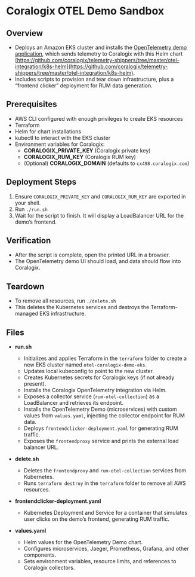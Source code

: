 # Coralogix OTEL Demo Sandbox

## Overview
- Deploys an Amazon EKS cluster and installs the [OpenTelemetry demo application](https://github.com/open-telemetry/opentelemetry-helm-charts), which sends telemetry to Coralogix with this Helm chart [https://github.com/coralogix/telemetry-shippers/tree/master/otel-integration/k8s-helm](https://github.com/coralogix/telemetry-shippers/tree/master/otel-integration/k8s-helm).
- Includes scripts to provision and tear down infrastructure, plus a “frontend clicker” deployment for RUM data generation.

## Prerequisites
- AWS CLI configured with enough privileges to create EKS resources
- Terraform
- Helm for chart installations
- kubectl to interact with the EKS cluster
- Environment variables for Coralogix:
  - **CORALOGIX_PRIVATE_KEY** (Coralogix private key)
  - **CORALOGIX_RUM_KEY** (Coralogix RUM key)
  - (Optional) **CORALOGIX_DOMAIN** (defaults to `cx498.coralogix.com`)
    
## Deployment Steps
1. Ensure `CORALOGIX_PRIVATE_KEY` and `CORALOGIX_RUM_KEY` are exported in your shell.
2. Run `./run.sh`
3. Wait for the script to finish. It will display a LoadBalancer URL for the demo’s frontend.

## Verification
- After the script is complete, open the printed URL in a browser.
- The OpenTelemetry demo UI should load, and data should flow into Coralogix.

## Teardown
- To remove all resources, run `./delete.sh`
- This deletes the Kubernetes services and destroys the Terraform-managed EKS infrastructure.

## Files
- **run.sh**
  - Initializes and applies Terraform in the `terraform` folder to create a new EKS cluster named `otel-coralogix-demo-eks`.
  - Updates local kubeconfig to point to the new cluster.
  - Creates Kubernetes secrets for Coralogix keys (if not already present).
  - Installs the Coralogix OpenTelemetry integration via Helm.
  - Exposes a collector service (`rum-otel-collection`) as a LoadBalancer and retrieves its endpoint.
  - Installs the OpenTelemetry Demo (microservices) with custom values from `values.yaml`, injecting the collector endpoint for RUM data.
  - Deploys `frontendclicker-deployment.yaml` for generating RUM traffic.
  - Exposes the `frontendproxy` service and prints the external load balancer URL.

- **delete.sh**
  - Deletes the `frontendproxy` and `rum-otel-collection` services from Kubernetes.
  - Runs `terraform destroy` in the `terraform` folder to remove all AWS resources.

- **frontendclicker-deployment.yaml**
  - Kubernetes Deployment and Service for a container that simulates user clicks on the demo’s frontend, generating RUM traffic.

- **values.yaml**
  - Helm values for the OpenTelemetry Demo chart.
  - Configures microservices, Jaeger, Prometheus, Grafana, and other components.
  - Sets environment variables, resource limits, and references to Coralogix collectors.

